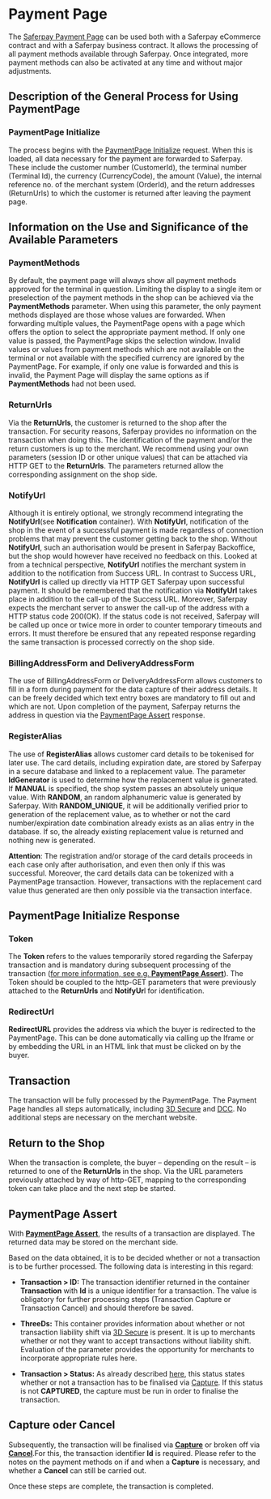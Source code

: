 # Payment Page

The [Saferpay Payment Page](https://saferpay.github.io/jsonapi/#ChapterPaymentPage) can be used both with a Saferpay eCommerce contract and with a Saferpay business contract. It allows the processing of all payment methods available through Saferpay. Once integrated, more payment methods can also be activated at any time and without major adjustments.

## Description of the General Process for Using PaymentPage

### PaymentPage Initialize

The process begins with the [PaymentPage Initialize](https://saferpay.github.io/jsonapi/#Payment_v1_PaymentPage_Initialize) request. When this is loaded, all data necessary for the payment are forwarded to Saferpay.  These include the customer number (CustomerId), the terminal number (Terminal Id), the currency (CurrencyCode), the amount (Value), the internal reference no. of the merchant system (OrderId), and the return addresses (ReturnUrls) to which the customer is returned after leaving the payment page.

## Information on the Use and Significance of the Available Parameters

### PaymentMethods

By default, the payment page will always show all payment methods approved for the terminal in question. Limiting the display to a single item or preselection of the payment methods in the shop can be achieved via the **PaymentMethods** parameter. When using this parameter, the only payment methods displayed are those whose values are forwarded.  When forwarding multiple values, the PaymentPage opens with a page which offers the option to select the appropriate payment method. If only one value is passed, the PaymentPage skips the selection window. Invalid values or values from payment methods which are not available on the terminal or not available with the specified currency are ignored by the PaymentPage. For example, if only one value is forwarded and this is invalid, the Payment Page will display the same options as if **PaymentMethods** had not been used.

### ReturnUrls

Via the **ReturnUrls**, the customer is returned to the shop after the transaction. For security reasons, Saferpay provides no information on the transaction when doing this. The identification of the payment and/or the return customers is up to the merchant. We recommend using your own parameters (session ID or other unique values) that can be attached via HTTP GET to the **ReturnUrls**.  The parameters returned allow the corresponding assignment on the shop side. 

### NotifyUrl 

Although it is entirely optional, we strongly recommend integrating the **NotifyUrl**(see **Notification** container).
With **NotifyUrl**, notification of the shop in the event of a successful payment is made regardless of connection problems that may prevent the customer getting back to the shop.   Without **NotifyUrl**, such an authorisation would be present in Saferpay Backoffice, but the shop would however have received no feedback on this. Looked at from a technical perspective, **NotifyUrl** notifies the merchant system in addition to the notification from Success URL. In contrast to Success URL, **NotifyUrl** is called up directly via HTTP GET Saferpay upon successful payment. It should be remembered that the notification via **NotifyUrl** takes place in addition to the call-up of the Success URL. Moreover, Saferpay expects the merchant server to answer the call-up of the address with a HTTP status code 200(OK). If the status code is not received, Saferpay will be called up once or twice more in order to counter temporary timeouts and errors. 
It must therefore be ensured that any repeated response regarding the same transaction is processed correctly on the shop side.  

### BillingAddressForm and DeliveryAddressForm

The use of BillingAddressForm or DeliveryAddressForm allows customers to fill in a form during payment for the data capture of their address details. It can be freely decided which text entry boxes are mandatory to fill out and which are not. Upon completion of the payment, Saferpay returns the address in question via the [PaymentPage Assert](https://saferpay.github.io/jsonapi/#Payment_v1_PaymentPage_Assert) response.

### RegisterAlias 

The use of **RegisterAlias** allows customer card details to be tokenised for later use. The card details, including expiration date, are stored by Saferpay in a secure database and linked to a replacement value. The parameter **IdGenerator** is used to determine how the replacement value is generated. If **MANUAL** is specified, the shop system passes an absolutely unique value. With **RANDOM**, an random alphanumeric value is generated by Saferpay. With **RANDOM_UNIQUE**, it will be additionally verified prior to generation of the replacement value, as to whether or not the card number/expiration date combination already exists as an alias entry in the database. If so, the already existing replacement value is returned and nothing new is generated.
>
**Attention**: The registration and/or storage of the card details proceeds in each case only after authorisation, and even then only if this was successful. Moreover, the card details data can be tokenized with a PaymentPage transaction. However, transactions with the replacement card value thus generated are then only possible via the transaction interface.
>

## PaymentPage Initialize Response

### Token

The **Token** refers to the values temporarily stored regarding the Saferpay transaction and is mandatory during subsequent processing of the transaction ([for more information, see e.g. **PaymentPage Assert**](http://saferpay.github.io/jsonapi/index.html#Payment_v1_PaymentPage_Assert)). The Token should be coupled to the http-GET parameters that were previously attached to the **ReturnUrls** and **NotifyUr**l for identification. 

### RedirectUrl

**RedirectURL** provides the address via which the buyer is redirected to the PaymentPage. This can be done automatically via calling up the Iframe or by embedding the URL in an HTML link that must be clicked on by the buyer.

## Transaction

The transaction will be fully processed by the PaymentPage. The Payment Page handles all steps automatically, including [3D Secure](https://saferpay.github.io/sndbx/index.html#3ds) and [DCC](https://saferpay.github.io/sndbx/index.html#dcc). No additional steps are necessary on the merchant website.

## Return to the Shop

When the transaction is complete, the buyer – depending on the result – is returned to one of the **ReturnUrls** in the shop. Via the URL parameters previously attached by way of http-GET, mapping to the corresponding token can take place and the next step be started.

## PaymentPage Assert

With [**PaymentPage Assert**](https://saferpay.github.io/jsonapi/#Payment_v1_PaymentPage_Assert), the results of a transaction are displayed. The returned data may be stored on the merchant side.

Based on the data obtained, it is to be decided whether or not a transaction is to be further processed. The following data is interesting in this regard:

+ **Transaction > ID:**
The transaction identifier returned in the container **Transaction** with **Id** is a unique identifier for a transaction. The value is obligatory for further processing steps (Transaction Capture or Transaction Cancel) and should therefore be saved.

+ **ThreeDs:**
This container provides information about whether or not transaction liability shift via [3D Secure](https://saferpay.github.io/sndbx/index.html#3ds) is present. It is up to merchants whether or not they want to accept transactions without liability shift. Evaluation of the parameter provides the opportunity for merchants to incorporate appropriate rules here. 

+ **Transaction > Status:** 
As already described [here](https://saferpay.github.io/sndbx/General.html#capture-batch), this status states whether or not a transaction has to be finalised via [Capture](https://saferpay.github.io/jsonapi/#Payment_v1_Transaction_Capture). If this status is not **CAPTURED**, the capture must be run in order to finalise the transaction.

## Capture oder Cancel

Subsequently, the transaction will be finalised via [**Capture**](https://saferpay.github.io/jsonapi/#Payment_v1_Transaction_Capture) or broken off via [**Cancel**](https://saferpay.github.io/jsonapi/#Payment_v1_Transaction_Cancel).For this, the transaction identifier **Id** is required. Please refer to the notes on the payment methods on if and when a **Capture** is necessary, and whether a **Cancel** can still be carried out.

Once these steps are complete, the transaction is completed.

